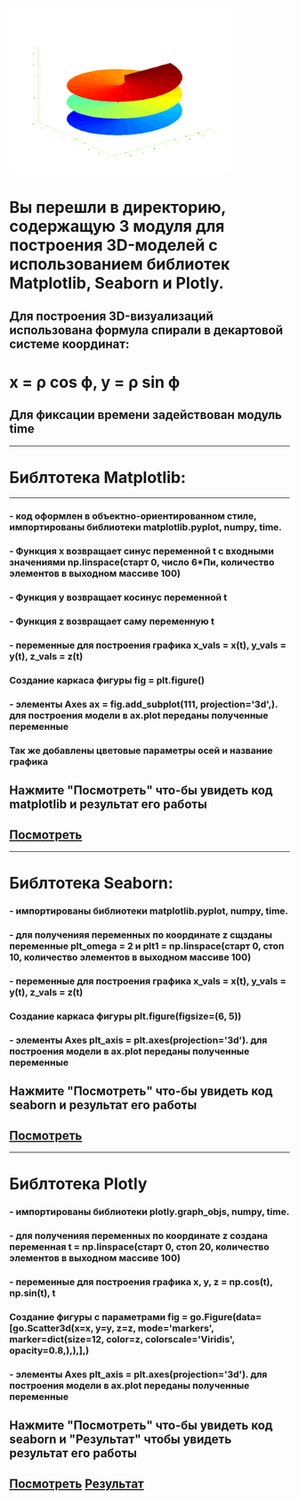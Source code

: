 
<img src = 'https://github.com/AlexandrKuznetsov1/DegreeProject/blob/master/sketh_for_readme/from_3D.gif' width="400">


# Вы перешли в директорию, содержащую 3 модуля для построения 3D-моделей с использованием библиотек Matplotlib, Seaborn и Plotly.
## Для построения 3D-визуализаций использована формула спирали в декартовой системе координат:

# x = ρ cos ϕ, y = ρ sin ϕ
## Для фиксации времени задействован модуль time

___________________________________________________________________________________________________________________________________________________________________________________________________________
# Библтотека Matplotlib:
___________________________________________________________________________________________________________________________________________________________________________________________________________
### - код оформлен в объектно-ориентированном стиле, импортированы библиотеки matplotlib.pyplot, numpy, time.

### - Функция х возвращает синус переменной t с входными значениями np.linspace(старт 0, число 6*Пи, количество элементов в выходном массиве 100)
### - Функция y возвращает косинус переменной t
### - Функция z возвращает саму переменную t 
### - переменные для построения графика x_vals = x(t), y_vals = y(t), z_vals = z(t)
### Создание каркаса фигуры fig = plt.figure()
### - элементы Axes ax = fig.add_subplot(111, projection='3d',). для построения модели в ax.plot переданы полученные переменные
### Так же добавлены цветовые параметры осей и название графика
## Нажмите "Посмотреть" что-бы увидеть код matplotlib и результат его работы
## [Посмотреть](https://github.com/AlexandrKuznetsov1/DegreeProject/blob/master/3D_models/3D_models_PLT.ipynb)
___________________________________________________________________________________________________________________________________________________________________________________________________________
# Библтотека Seaborn:
### - импортированы библиотеки matplotlib.pyplot, numpy, time. 
### - для полученияя переменных по координате z сщзданы переменные plt_omega = 2 и plt1 = np.linspace(старт 0, стоп 10, количество элементов в выходном массиве 100) 
### - переменные для построения графика x_vals = x(t), y_vals = y(t), z_vals = z(t)
### Создание каркаса фигуры plt.figure(figsize=(6, 5))
### - элементы Axes plt_axis = plt.axes(projection='3d'). для построения модели в ax.plot переданы полученные переменные
## Нажмите "Посмотреть" что-бы увидеть код seaborn и результат его работы
## [Посмотреть](https://github.com/AlexandrKuznetsov1/DegreeProject/blob/master/3D_models/3D_models_SNS.ipynb)
___________________________________________________________________________________________________________________________________________________________________________________________________________
# Библтотека Plotly
### - импортированы библиотеки plotly.graph_objs, numpy, time. 
### - для полученияя переменных по координате z создана переменная t = np.linspace(старт 0, стоп 20, количество элементов в выходном массиве 100) 
### - переменные для построения графика x, y, z = np.cos(t), np.sin(t), t
### Создание фигуры с параметрами fig = go.Figure(data=[go.Scatter3d(x=x, y=y, z=z, mode='markers', marker=dict(size=12, color=z, colorscale='Viridis', opacity=0.8,),),],)
### - элементы Axes plt_axis = plt.axes(projection='3d'). для построения модели в ax.plot переданы полученные переменные
## Нажмите "Посмотреть" что-бы увидеть код seaborn и "Результат" чтобы увидеть результат его работы
## [Посмотреть](https://github.com/AlexandrKuznetsov1/DegreeProject/blob/master/3D_models/3D_models_PX.ipynb)                     [Результат](https://github.com/AlexandrKuznetsov1/DegreeProject/blob/master/graphics/3D%20график%20РХ.png)
